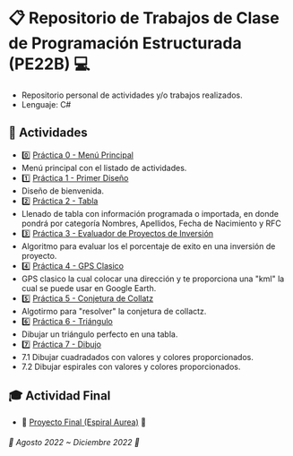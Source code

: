 # :clipboard: Repositorio de Trabajos de Clase de Programación Estructurada (PE22B) :computer:

- Repositorio personal de actividades y/o trabajos realizados.
- Lenguaje: C#

## :pushpin: Actividades

- :zero: [Práctica 0 - Menú Principal](https://github.com/SrTuns/PE22B/blob/master/DlgPrincipal.cs)
- Menú principal con el listado de actividades.
- :one: [Práctica 1 - Primer Diseño](https://github.com/SrTuns/PE22B/blob/master/DlgPractica1.cs)
- Diseño de bienvenida.
- :two: [Práctica 2 - Tabla](https://github.com/SrTuns/PE22B/blob/master/DlgPractica2.cs)
- Llenado de tabla con información programada o importada, en donde pondrá por categoría Nombres, Apellidos, Fecha de Nacimiento y RFC
- :three: [Práctica 3 - Evaluador de Proyectos de Inversión](https://github.com/SrTuns/PE22B/blob/master/DlgPractica3.cs)
- Algoritmo para evaluar los el porcentaje de exito en una inversión de proyecto.
- :four: [Práctica 4 - GPS Clasico](https://github.com/SrTuns/PE22B/blob/master/DlgPractica4.cs)
- GPS clasico la cual colocar una dirección y te proporciona una "kml" la cual se puede usar en Google Earth.
- :five: [Práctica 5 - Conjetura de Collatz](https://github.com/SrTuns/PE22B/blob/master/DlgPractica5.cs)
- Algotirmo para "resolver" la conjetura de collactz.
- :six: [Práctica 6 - Triángulo](https://github.com/SrTuns/PE22B/blob/master/DlgPractica6.cs)
- Dibujar un triángulo perfecto en una tabla.
- :seven: [Práctica 7 - Dibujo](https://github.com/SrTuns/PE22B/blob/master/DlgPractica7.cs)
- 7.1 Dibujar cuadradados con valores y colores proporcionados.
- 7.2 Dibujar espirales con valores y colores proporcionados.


## :mortar_board: Actividad Final

- :beginner: [Proyecto Final (Espiral Aurea)](https://github.com/SrTuns/PE22B/blob/master/Dlg7Fibonacci.cs) :beginner:


###### :cookie: Agosto 2022 ~ Diciembre 2022 :cookie:
